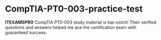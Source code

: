 # CompTIA-PT0-003-practice-test
**ITEXAMSPRO** CompTIA PT0-003 study material is top-notch! Their verified questions and answers helped me ace the certification exam with guaranteed success.
